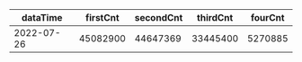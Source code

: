 |dataTime|firstCnt|secondCnt|thirdCnt|fourCnt|
|-|-|-|-|-|
|2022-07-26|45082900|44647369|33445400|5270885|
